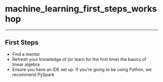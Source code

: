 # machine_learning_first_steps_workshop
---
## **First Steps**
* Find a mentor
* Refresh your knowledge of (or learn for the first time) the basics of linear algebra
* Ensure you have an IDE set up. If you're going to be using Python, we recommend PySpark

